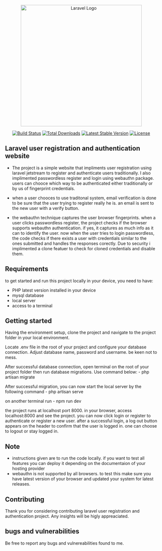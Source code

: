 <p align="center"><a href="https://laravel.com" target="_blank"><img src="https://raw.githubusercontent.com/laravel/art/master/logo-lockup/5%20SVG/2%20CMYK/1%20Full%20Color/laravel-logolockup-cmyk-red.svg" width="400" alt="Laravel Logo"></a></p>

<p align="center">
<a href="https://github.com/laravel/framework/actions"><img src="https://github.com/laravel/framework/workflows/tests/badge.svg" alt="Build Status"></a>
<a href="https://packagist.org/packages/laravel/framework"><img src="https://img.shields.io/packagist/dt/laravel/framework" alt="Total Downloads"></a>
<a href="https://packagist.org/packages/laravel/framework"><img src="https://img.shields.io/packagist/v/laravel/framework" alt="Latest Stable Version"></a>
<a href="https://packagist.org/packages/laravel/framework"><img src="https://img.shields.io/packagist/l/laravel/framework" alt="License"></a>
</p>

## Laravel user registration and authentication website

- The project is a simple website that impliments user registration using laravel jetstream to register and authenticate users traditionally. I also implimented passwordless register and login using webauthn package. users can chooce which way to be authenticated either traditionally or by us of fingerprint credentials.

- when a user chooces to use traditonal system, email verification is done to be sure that the user trying to register really he is. an email is sent to the new user with a verify button.

- the webauthn technique captures the user browser fingerprints. when a user clicks passwordless register, the project checks if the browser supports webauthn authentication. if yes, it captures as much info as it can to identify the user. now when the user tries to login passwordless, the code checks if there exists a user with credentials similar to the ones submitted and handles the responses corectly. Due to security i implimented a clone featuer to check for cloned credentials and disable them.



## Requirements
to get started and run this project locally in your device, you need to have:
- PHP latest version installed in your device 
- mysql database 
- local server
- access to a terminal


## Getting started

Having the environment setup, clone the project and navigate to the project folder in your local environment.

Locate .env file in the root of your project and configure your database connection. Adjust database name, password and username. be keen not to mess.

After successful database connection, open terminal on the root of your project folder then run database migrations. Use command below:
    - php artisan migrate

After successful migration, you can now start the local server by the following command
     - php artisan serve

on another terminal run
     - npm run dev

the project runs at localhost port 8000. in your browser, access localhost:8000 and see the project.
you can now click login or register to authenticate or register a new user.
after a successful login, a log out button appears on the header to confirm that the user is logged in. one can choose to logout or stay logged in.




## Note

  -  instructions given are to run the code locally. if you want to test all features you can deploy it depending on the documentaion of your hosting provider
  -  webauthn is not supported by all browsers. to test this make sure you have latest version of your browser and updated your system for latest releases.


## Contributing

Thank you for considering contributing laravel user registration and authentication project. Any insights will be higly appreaciated.


## bugs and vulnerabilities

Be free to report any bugs and vulnereabilities found to me.

